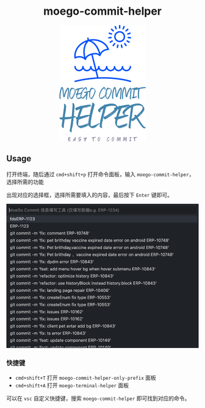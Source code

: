<h1 align="center">moego-commit-helper</h1>

<p align="center">
<img src="res/logo.png">
</p>

## Usage

打开终端，随后通过 `cmd+shift+p` 打开命令面板，输入 `moego-commit-helper`，选择所需的功能

出现对应的选择框，选择所需要填入的内容，最后按下 `Enter` 键即可。

![](assets/demo1.png)

### 快捷键

- `cmd+shift+T` 打开 `moego-commit-helper-only-prefix` 面板
- `cmd+shift+A` 打开 `moego-terminal-helper` 面板

可以在 `vsc` 自定义快捷键，搜索 `moego-commit-helper` 即可找到对应的命令。
